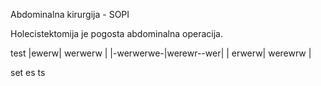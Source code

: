Abdominalna kirurgija - SOPI

Holecistektomija je pogosta abdominalna operacija.

test
|ewerw| werwerw |
|-werwerwe-|werewr--wer|
|  erwerw| werewrw |


set
es
ts
<!--stackedit_data:
eyJoaXN0b3J5IjpbLTIwMjE3Mjg0ODgsLTIwNDY4NzcyOTldfQ
==
-->
